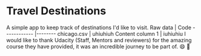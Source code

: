 # Travel Destinations

A simple app to keep track of destinations I'd like to visit.
Raw data | Code 
------------ |-------- 
chicago.csv   | uhiuhiuh 
Content column 1 | iuhiuhiu 
I would like to thank Udacity (Staff, Mentors and reviewers) for the amazing course they have provided, it was an incredible journey to be part of. :smile: :green_heart:
